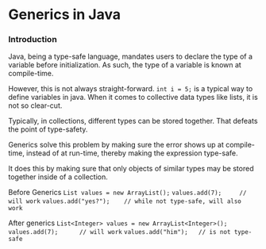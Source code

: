 # Generics in Java

### Introduction
Java, being a type-safe language, mandates users to declare the type of a variable before initialization.
As such, the type of a variable is known at compile-time.

However, this is not always straight-forward.
`int i = 5;` is a typical way to define variables in java.
When it comes to collective data types like lists, it is not so clear-cut.

Typically, in collections, different types can be stored together. 
That defeats the point of type-safety.

Generics solve this problem by making sure the error shows up at compile-time, instead of at run-time, thereby making the expression type-safe.

It does this by making sure that only objects of similar types may be stored together inside of a collection.

Before Generics
`List values = new ArrayList();`
`values.add(7);     // will work`
`values.add("yes?");    // while not type-safe, will also work`


After generics
`List<Integer> values = new ArrayList<Integer>();`
`values.add(7);      // will work`
`values.add("him");   // is not type-safe`
